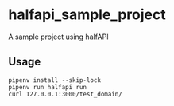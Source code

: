 # halfapi_sample_project

A sample project using halfAPI


## Usage

```
pipenv install --skip-lock
pipenv run halfapi run
curl 127.0.0.1:3000/test_domain/
```

